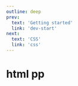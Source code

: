 ```yaml
---
outline: deep
prev:
  text: 'Getting started'
  link: 'dev-start'
next:
  text: 'CSS'
  link: 'css'
---
```


# html pp
